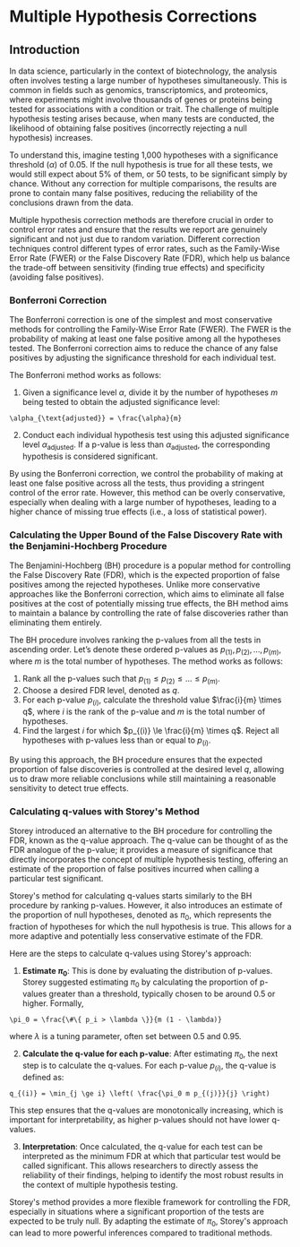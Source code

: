 # Multiple Hypothesis Corrections

## Introduction

In data science, particularly in the context of biotechnology, the analysis often involves testing a large number of hypotheses simultaneously. This is common in fields such as genomics, transcriptomics, and proteomics, where experiments might involve thousands of genes or proteins being tested for associations with a condition or trait. The challenge of multiple hypothesis testing arises because, when many tests are conducted, the likelihood of obtaining false positives (incorrectly rejecting a null hypothesis) increases.

To understand this, imagine testing 1,000 hypotheses with a significance threshold ($\alpha$) of 0.05. If the null hypothesis is true for all these tests, we would still expect about 5% of them, or 50 tests, to be significant simply by chance. Without any correction for multiple comparisons, the results are prone to contain many false positives, reducing the reliability of the conclusions drawn from the data.

Multiple hypothesis correction methods are therefore crucial in order to control error rates and ensure that the results we report are genuinely significant and not just due to random variation. Different correction techniques control different types of error rates, such as the Family-Wise Error Rate (FWER) or the False Discovery Rate (FDR), which help us balance the trade-off between sensitivity (finding true effects) and specificity (avoiding false positives).

### Bonferroni Correction

The Bonferroni correction is one of the simplest and most conservative methods for controlling the Family-Wise Error Rate (FWER). The FWER is the probability of making at least one false positive among all the hypotheses tested. The Bonferroni correction aims to reduce the chance of any false positives by adjusting the significance threshold for each individual test.

The Bonferroni method works as follows:

1. Given a significance level $\alpha$, divide it by the number of hypotheses $m$ being tested to obtain the adjusted significance level:

```{math}
\alpha_{\text{adjusted}} = \frac{\alpha}{m}
```
2. Conduct each individual hypothesis test using this adjusted significance level $\alpha_{\text{adjusted}}$. If a p-value is less than $\alpha_{\text{adjusted}}$, the corresponding hypothesis is considered significant.

By using the Bonferroni correction, we control the probability of making at least one false positive across all the tests, thus providing a stringent control of the error rate. However, this method can be overly conservative, especially when dealing with a large number of hypotheses, leading to a higher chance of missing true effects (i.e., a loss of statistical power).

### Calculating the Upper Bound of the False Discovery Rate with the Benjamini-Hochberg Procedure

The Benjamini-Hochberg (BH) procedure is a popular method for controlling the False Discovery Rate (FDR), which is the expected proportion of false positives among the rejected hypotheses. Unlike more conservative approaches like the Bonferroni correction, which aims to eliminate all false positives at the cost of potentially missing true effects, the BH method aims to maintain a balance by controlling the rate of false discoveries rather than eliminating them entirely.

The BH procedure involves ranking the p-values from all the tests in ascending order. Let’s denote these ordered p-values as $p_{(1)}, p_{(2)}, \dots, p_{(m)}$, where $m$ is the total number of hypotheses. The method works as follows:

1. Rank all the p-values such that $p_{(1)} \le p_{(2)} \le \dots \le p_{(m)}$.
2. Choose a desired FDR level, denoted as $q$.
3. For each p-value $p_{(i)}$, calculate the threshold value $\frac{i}{m} \times q$, where $i$ is the rank of the p-value and $m$ is the total number of hypotheses.
4. Find the largest $i$ for which $p_{(i)} \le \frac{i}{m} \times q$. Reject all hypotheses with p-values less than or equal to $p_{(i)}$.

By using this approach, the BH procedure ensures that the expected proportion of false discoveries is controlled at the desired level $q$, allowing us to draw more reliable conclusions while still maintaining a reasonable sensitivity to detect true effects.

### Calculating q-values with Storey's Method

Storey introduced an alternative to the BH procedure for controlling the FDR, known as the q-value approach. The q-value can be thought of as the FDR analogue of the p-value; it provides a measure of significance that directly incorporates the concept of multiple hypothesis testing, offering an estimate of the proportion of false positives incurred when calling a particular test significant.

Storey's method for calculating q-values starts similarly to the BH procedure by ranking p-values. However, it also introduces an estimate of the proportion of null hypotheses, denoted as $\pi_0$, which represents the fraction of hypotheses for which the null hypothesis is true. This allows for a more adaptive and potentially less conservative estimate of the FDR.

Here are the steps to calculate q-values using Storey's approach:

1. **Estimate $\pi_0$**: This is done by evaluating the distribution of p-values. Storey suggested estimating $\pi_0$ by calculating the proportion of p-values greater than a threshold, typically chosen to be around 0.5 or higher. Formally, 
   
```{math}
\pi_0 = \frac{\#\{ p_i > \lambda \}}{m (1 - \lambda)}
```
   
where $\lambda$ is a tuning parameter, often set between 0.5 and 0.95.

2. **Calculate the q-value for each p-value**: After estimating $\pi_0$, the next step is to calculate the q-values. For each p-value $p_{(i)}$, the q-value is defined as:

```{math}
q_{(i)} = \min_{j \ge i} \left( \frac{\pi_0 m p_{(j)}}{j} \right)
```

This step ensures that the q-values are monotonically increasing, which is important for interpretability, as higher p-values should not have lower q-values.

3. **Interpretation**: Once calculated, the q-value for each test can be interpreted as the minimum FDR at which that particular test would be called significant. This allows researchers to directly assess the reliability of their findings, helping to identify the most robust results in the context of multiple hypothesis testing.

Storey's method provides a more flexible framework for controlling the FDR, especially in situations where a significant proportion of the tests are expected to be truly null. By adapting the estimate of $\pi_0$, Storey's approach can lead to more powerful inferences compared to traditional methods.

